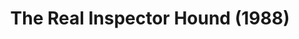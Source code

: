 ---
layout: shows
title: The Real Inspector Hound (1988)
image: 
image_credit: 
image_alt:
image_caption:
category: 
details:
  Theatre: Jacksonville Actors Theatre
cast:
  Inspector Hound: Michael Lipp
crew:
external_links:
---